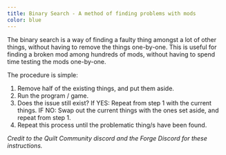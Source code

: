 ```yaml
---
title: Binary Search - A method of finding problems with mods
color: blue
---
```


The binary search is a way of finding a faulty thing amongst a lot of other things, without having to remove the things one-by-one. This is useful for finding a broken mod among hundreds of mods, without having to spend time testing the mods one-by-one.

The procedure is simple:

1. Remove half of the existing things, and put them aside.
2. Run the program / game.
3. Does the issue still exist?
   If YES: Repeat from step 1 with the current things.
   IF NO: Swap out the current things with the ones set aside, and repeat from step 1.
4. Repeat this process until the problematic thing/s have been found.

_Credit to the Quilt Community discord and the Forge Discord for these instructions._
